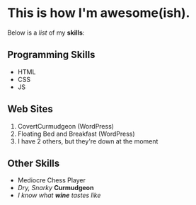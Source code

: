 # This is how I'm awesome(ish).

Below is a _list_ of my **skills**:

## Programming Skills
- HTML
- CSS
- JS

## Web Sites
1. CovertCurmudgeon (WordPress)
2. Floating Bed and Breakfast (WordPress)
3. I have 2 others, but they're down at the moment

## Other Skills
- Mediocre Chess Player
- _Dry, Snarky_ **Curmudgeon**
- _I know what **wine** tastes like_
